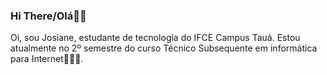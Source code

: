 ### Hi There/Olá👋🏻

Oi, sou Josiane, estudante de tecnologia do IFCE Campus Tauá. Estou atualmente no 2º semestre do curso Técnico Subsequente em informática para Internet👩🏼‍💻.

